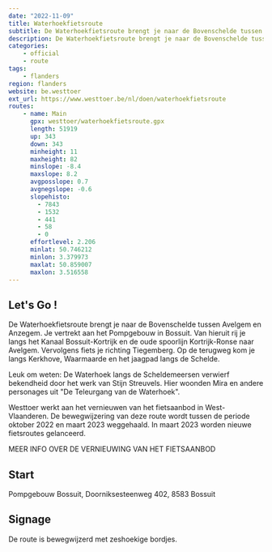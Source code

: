 ```yaml
---
date: "2022-11-09"
title: Waterhoekfietsroute
subtitle: De Waterhoekfietsroute brengt je naar de Bovenschelde tussen Avelgem en Anzegem
description: De Waterhoekfietsroute brengt je naar de Bovenschelde tussen Avelgem en Anzegem
categories:
    - official
    - route
tags:
    - flanders
region: flanders
website: be.westtoer
ext_url: https://www.westtoer.be/nl/doen/waterhoekfietsroute
routes:
    - name: Main
      gpx: westtoer/waterhoekfietsroute.gpx
      length: 51919
      up: 343
      down: 343
      minheight: 11
      maxheight: 82
      minslope: -8.4
      maxslope: 8.2
      avgposslope: 0.7
      avgnegslope: -0.6
      slopehisto:
        - 7843
        - 1532
        - 441
        - 58
        - 0
      effortlevel: 2.206
      minlat: 50.746212
      minlon: 3.379973
      maxlat: 50.859007
      maxlon: 3.516558
---
```


## Let's Go ! 

De Waterhoekfietsroute brengt je naar de Bovenschelde tussen Avelgem en Anzegem. Je vertrekt aan het Pompgebouw in Bossuit. Van hieruit rij je langs het Kanaal Bossuit-Kortrijk en de oude spoorlijn Kortrijk-Ronse naar Avelgem. Vervolgens fiets je richting Tiegemberg. Op de terugweg kom je langs Kerkhove, Waarmaarde en het jaagpad langs de Schelde.

Leuk om weten: De Waterhoek langs de Scheldemeersen verwierf bekendheid door het werk van Stijn Streuvels. Hier woonden Mira en andere personages uit "De Teleurgang van de Waterhoek".

Westtoer werkt aan het vernieuwen van het fietsaanbod in West-Vlaanderen. De bewegwijzering van deze route wordt tussen de periode oktober 2022 en maart 2023 weggehaald. In maart 2023 worden nieuwe fietsroutes gelanceerd.

MEER INFO OVER DE VERNIEUWING VAN HET FIETSAANBOD

## Start

Pompgebouw Bossuit, Doorniksesteenweg 402, 8583 Bossuit

## Signage

De route is bewegwijzerd met zeshoekige bordjes.
